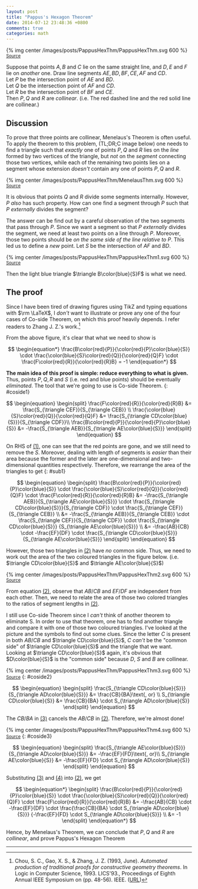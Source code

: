 ```yaml
---
layout: post
title: "Pappus's Hexagon Theorem"
date: 2014-07-12 23:48:36 +0800
comments: true
categories: math
---
```


{% img center /images/posts/PappusHexThm/PappusHexThm.svg 600 %}  
<small>[Source](/downloads/code/PappusHexThm.tex)</small>

Suppose that points $A,B$ and $C$ lie on the same straight line, and
$D,E$ and $F$ lie on *another* one.  Draw line segments
$AE,BD,BF,CE,AF$ and $CD$.  
Let <span class="grp1">$P$</span> be the intersection point of $AE$
and $BD$.  
Let <span class="grp1">$Q$</span> be the intersection point of $AF$
and $CD$.  
Let <span class="grp1">$R$</span> be the intersection point of $BF$
and $CE$.  
Then <span class="grp1">$P,Q$</span> and <span class="grp1">$R$</span>
are *collinear*.  (i.e.  The red dashed line and the red solid line
are collinear.)

<!-- more -->

## Discussion

To prove that three points are collinear, Menelaus's Theorem is often
useful.  To apply the theorem to this problem, (TL;DR;C image below)
one needs to find a triangle such that *exactly* one of points <span
class="grp1">$P,Q$</span> and <span class="grp1">$R$</span> lies on
the *line* formed by two vertices of the triangle, but *not* on the
*segment* connecting those two vertices, while each of the remaining
two points lies on a segment whose extension *doesn't* contain any one
of points <span class="grp1">$P,Q$</span> and <span
class="grp1">$R$</span>.

{% img center /images/posts/PappusHexThm/MenelausThm.svg 600 %}  
<small>[Source](/downloads/code/MenelausThm.tex)</small>

It is obvious that points <span class="grp1">$Q$</span> and <span
class="grp1">$R$</span> divide some segments internally.  However,
<span class="grp1">$P$</span> *also* has such property.  How can one
find a segment through <span class="grp1">$P$</span> such that <span
class="grp1">$P$</span> *externally* divides the segment?

The answer can be find out by a careful observation of the two
segments that pass through <span class="grp1">$P$</span>.  Since we
want a segment so that <span class="grp1">$P$</span> *externally*
divides the segment, we need at least two points on a line through
<span class="grp1">$P$</span>.  Moreover, those two points should be
*on the same side of the line relative to <span
class="grp1">$P$</span>*.  This led us to define a *new* point.  Let
<span class="grp2">$S$</span> be the intersection of $AF$ and $BD$.

{% img center /images/posts/PappusHexThm/PappusHexThm1.svg 600 %}  
<small>[Source](/downloads/code/PappusHexThm1.tex)</small>

Then the light blue triangle $\triangle B\color{blue}{S}F$ is what we
need.

## The proof

Since I have been tired of drawing figures using TikZ and typing
equations with $\rm \LaTeX$, I *don't* want to illustrate or prove any
one of the four cases of Co-side Theorem, on which this proof heavily
depends.  I refer readers to Zhang J. Z.'s work.[^1]

From the above figure, it's clear that what we need to show is

$$
\begin{equation*}
  \frac{B\color{red}{P}}{\color{red}{P}\color{blue}{S}} \cdot
    \frac{\color{blue}{S}\color{red}{Q}}{\color{red}{Q}F} \cdot
    \frac{F\color{red}{R}}{\color{red}{R}B} = -1
\end{equation*}
$$

**The main idea of this proof is simple: reduce everything to what is
given.**  Thus, points <span class="grp1">$P,Q,R$</span> and <span
class="grp2">$S$ </span> (i.e. <span class="grp1">red</span> and <span
class="grp2">blue</span> points) should be eventually *eliminated*.
The tool that we're going to use is Co-side Theorem.
{: #coside1}

$$
\begin{equation}
  \begin{split}
    \frac{F\color{red}{R}}{\color{red}{R}B} &=
      \frac{S_{\triangle CEF}}{S_{\triangle CEB}} \\
    \frac{\color{blue}{S}\color{red}{Q}}{\color{red}{Q}F} &=
      \frac{S_{\triangle CD\color{blue}{S}}}{S_{\triangle CDF}}\\
    \frac{B\color{red}{P}}{\color{red}{P}\color{blue}{S}} &=
      -\frac{S_{\triangle AEB}}{S_{\triangle AE\color{blue}{S}}}
  \end{split}
\end{equation}
$$

On RHS of [(1)](#coside1), one can see that the <span
class="grp1">red</span> points are gone, and we still need to remove
the <span class="grp2">$S$</span>.  Moreover, dealing with length of
segments is *easier* than their area because the former and the later
are one-dimensional and two-dimensional quantities respectively.
Therefore, we rearrange the area of the triangles to get
{: #sub1}

$$
\begin{equation}
  \begin{split}
    \frac{B\color{red}{P}}{\color{red}{P}\color{blue}{S}} \cdot
      \frac{\color{blue}{S}\color{red}{Q}}{\color{red}{Q}F} \cdot
      \frac{F\color{red}{R}}{\color{red}{R}B} &=
      -\frac{S_{\triangle AEB}}{S_{\triangle AE\color{blue}{S}}} \cdot
      \frac{S_{\triangle CD\color{blue}{S}}}{S_{\triangle CDF}} \cdot
      \frac{S_{\triangle CEF}}{S_{\triangle CEB}} \\
    &= -\frac{S_{\triangle AEB}}{S_{\triangle CEB}} \cdot
      \frac{S_{\triangle CEF}}{S_{\triangle CDF}} \cdot
      \frac{S_{\triangle CD\color{blue}{S}}}
      {S_{\triangle AE\color{blue}{S}}} \\
    &= -\frac{AB}{CB} \cdot -\frac{EF}{DF} \cdot
      \frac{S_{\triangle CD\color{blue}{S}}}
      {S_{\triangle AE\color{blue}{S}}}
  \end{split}
\end{equation}
$$

However, those two triangles in [(2)](#sub1) have *no* common side.
Thus, we need to work out the area of the two coloured triangles in
the figure below.  (i.e. $\triangle CD\color{blue}{S}$ and $\triangle
AE\color{blue}{S}$)

{% img center /images/posts/PappusHexThm/PappusHexThm2.svg 600 %}  
<small>[Source](/downloads/code/PappusHexThm2.tex)</small>

From equation [(2)](#sub1), observe that $AB/CB$ and $EF/DF$ are
independent from each other.  Then, we need to relate the area of
those two colored triangles to the ratios of segment lengths in
[(2)](#sub1).

I still use Co-side Theorem since I *can't* think of another theorem
to eliminate <span class="grp2">S</span>.  In order to use that
theorem, one has to find another triangle and compare it with one of
those two coloured triangles.  I've looked at the picture and the
symbols to find out some clues.  Since the letter $C$ is present in
both $AB/CB$ and $\triangle CD\color{blue}{S}$, $C$ *can't* be the
"common side" of $\triangle CD\color{blue}{S}$ and the triangle that
we want.  Looking at $\triangle CD\color{blue}{S}$ again, it's obvious
that $D\color{blue}{S}$ is the "common side" because $D$,
<span class="grp2">$S$</span> and $B$ are collinear.

{% img center /images/posts/PappusHexThm/PappusHexThm3.svg 600 %}
<small>[Source](/downloads/code/PappusHexThm3.tex)</small>
{: #coside2}

$$
\begin{equation}
  \begin{split}
    \frac{S_{\triangle CD\color{blue}{S}}}
      {S_{\triangle AD\color{blue}{S}}} &= \frac{CB}{BA}\text{, or} \\
    S_{\triangle CD\color{blue}{S}} &= \frac{CB}{BA} \cdot
      S_{\triangle AD\color{blue}{S}}
  \end{split}
\end{equation}
$$

The $CB/BA$ in [(3)](#coside2) cancels the $AB/CB$ in [(2)](#sub1).
Therefore, we're almost done!

{% img center /images/posts/PappusHexThm/PappusHexThm4.svg 600 %}
<small>[Source](/downloads/code/PappusHexThm4.tex)</small>
{: #coside3}

$$
\begin{equation}
  \begin{split}
    \frac{S_{\triangle AE\color{blue}{S}}}
      {S_{\triangle AD\color{blue}{S}}} &= -\frac{EF}{FD}\text{, or}\\
      S_{\triangle AE\color{blue}{S}} &= -\frac{EF}{FD} \cdot
      S_{\triangle AD\color{blue}{S}}
  \end{split}
\end{equation}
$$

Substituting [(3)](#coside2) and [(4)](#coside3) into [(2)](#sub1), we
get

$$
\begin{equation*}
  \begin{split}
    \frac{B\color{red}{P}}{\color{red}{P}\color{blue}{S}} \cdot
      \frac{\color{blue}{S}\color{red}{Q}}{\color{red}{Q}F} \cdot
      \frac{F\color{red}{R}}{\color{red}{R}B}
      &= -\frac{AB}{CB} \cdot -\frac{EF}{DF} \cdot
      \frac{\frac{CB}{BA} \cdot S_{\triangle AD\color{blue}{S}}}
      {-\frac{EF}{FD} \cdot S_{\triangle AD\color{blue}{S}}} \\
      &= -1
  \end{split}
\end{equation*}
$$

Hence, by Menelaus's Theorem, we can conclude that
<span class="grp1">$P,Q$</span> and <span class="grp1">$R$</span> are
*collinear*, and prove Pappus's Hexagon Theorem

---
[^1]:
    Chou, S. C., Gao, X. S., & Zhang, J. Z. (1993, June). *Automated
    production of traditional proofs for constructive geometry
    theorems*.  In Logic in Computer Science, 1993. LICS'93.,
    Proceedings of Eighth Annual IEEE Symposium on (pp. 48-56). IEEE.
    ([URL][coside])

[coside]: http://www.researchgate.net/publication/226332702_Automated_production_of_traditional_proofs_for_theorems_in_Euclidean_geometry_I._The_Hilbert_intersection_point_theorems/file/60b7d51a5db85afdd3.pdf
